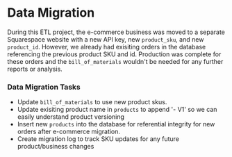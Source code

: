 # Data Migration

During this ETL project, the e-commerce business was moved to a separate Squarespace website with a
new API key, new `product_sku`, and new `product_id`. However, we already had exisiting orders in
the database referencing the previous product SKU and id. Production was complete for these orders
and the `bill_of_materials` wouldn't be needed for any further reports or analysis.

### Data Migration Tasks

- Update `bill_of_materials` to use new product skus.
- Update exisiting product name in `products` to append '- V1' so we can easily understand product
  versioning
- Insert new `products` into the database for referential integrity for new orders after e-commerce
  migration.
- Create migration log to track SKU updates for any future product/business changes
